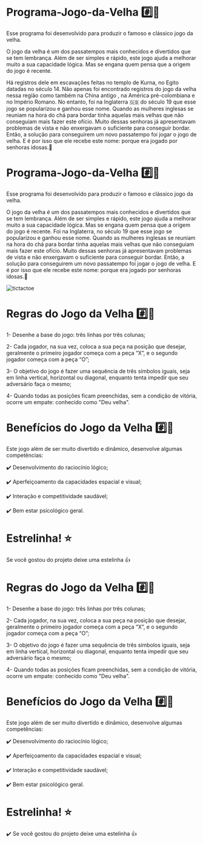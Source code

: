 # Programa-Jogo-da-Velha #️⃣👵

 Esse programa foi desenvolvido para produzir o famoso e clássico jogo da velha.

 O jogo da velha é um dos passatempos mais conhecidos e divertidos que se tem lembrança. Além de ser simples e rápido, este jogo ajuda a melhorar muito a sua capacidade lógica. Mas se engana quem pensa que a origem do jogo é recente.

 Há registros dele em escavações feitas no templo de Kurna, no Egito datadas no século 14.  Não apenas foi encontrado registros do jogo da velha nessa região como também na China antigo , na América pré-colombiana e no Império Romano. No entanto, foi na Inglaterra 🇬🇧 do século 19 que esse jogo se popularizou e ganhou esse nome. Quando as mulheres inglesas se reuniam na hora do chá para bordar tinha aquelas mais velhas que não conseguiam mais fazer este ofício. Muito dessas senhoras já apresentavam problemas de vista e não enxergavam o suficiente para conseguir bordar. Então, a solução para conseguirem um novo passatempo foi jogar o jogo de velha. E é por isso que ele recebe este nome: porque era jogado por senhoras idosas.👵


# Programa-Jogo-da-Velha #️⃣👵

 Esse programa foi desenvolvido para produzir o famoso e clássico jogo da velha.

 O jogo da velha é um dos passatempos mais conhecidos e divertidos que se tem lembrança. Além de ser simples e rápido, este jogo ajuda a melhorar muito a sua capacidade lógica. Mas se engana quem pensa que a origem do jogo é recente. Foi na Inglaterra, no século 19 que esse jogo se popularizou e ganhou esse nome. Quando as mulheres inglesas se reuniam na hora do chá para bordar tinha aquelas mais velhas que não conseguiam mais fazer este ofício. Muito dessas senhoras já apresentavam problemas de vista e não enxergavam o suficiente para conseguir bordar. Então, a solução para conseguirem um novo passatempo foi jogar o jogo de velha. E é por isso que ele recebe este nome: porque era jogado por senhoras idosas.👵

![tictactoe](https://github.com/naiaragabriela/TicTacToeOOP/assets/126898837/0bef36b2-3894-4600-a93d-db1a1a27c3d3)



# Regras do Jogo da Velha #️⃣👵

1- Desenhe a base do jogo: três linhas por três colunas;

2- Cada jogador, na sua vez, coloca a sua peça na posição que desejar, geralmente o primeiro jogador começa com a peça “X”, e o segundo jogador começa com a peça “O”; 

3- O objetivo do jogo é fazer uma sequência de três símbolos iguais, seja em linha vertical, horizontal ou diagonal, enquanto tenta impedir que seu adversário faça o mesmo;

4- Quando todas as posições ficam preenchidas, sem a condição de vitória, ocorre um empate: conhecido como "Deu velha".


# Benefícios do Jogo da Velha #️⃣👵

Este jogo além de ser muito divertido e dinâmico, desenvolve algumas competências:

✔️ Desenvolvimento do raciocínio lógico;

✔️ Aperfeiçoamento da capacidades espacial e visual;

✔️ Interação e competitividade saudável;

✔️ Bem estar psicológico geral.

# Estrelinha! ⭐
Se você gostou do projeto deixe uma estelinha 👍



# Regras do Jogo da Velha #️⃣👵


1- Desenhe a base do jogo: três linhas por três colunas;

2- Cada jogador, na sua vez, coloca a sua peça na posição que desejar, geralmente o primeiro jogador começa com a peça “X”, e o segundo jogador começa com a peça “O”; 

3- O objetivo do jogo é fazer uma sequência de três símbolos iguais, seja em linha vertical, horizontal ou diagonal, enquanto tenta impedir que seu adversário faça o mesmo;

4- Quando todas as posições ficam preenchidas, sem a condição de vitória, ocorre um empate: conhecido como "Deu velha".


# Benefícios do Jogo da Velha #️⃣👵

Este jogo além de ser muito divertido e dinâmico, desenvolve algumas competências:

✔️ Desenvolvimento do raciocínio lógico;

✔️ Aperfeiçoamento da capacidades espacial e visual;

✔️ Interação e competitividade saudável;

✔️ Bem estar psicológico geral.

# Estrelinha! ⭐
✔️ Se você gostou do projeto deixe uma estelinha 👍
